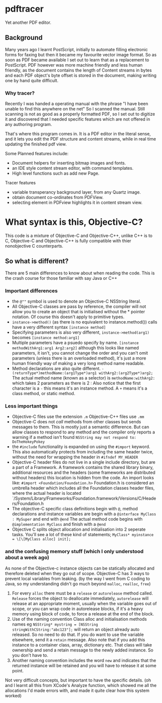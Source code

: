 # pdftracer
Yet another PDF editor.

## Background

Many years ago I learnt PostScript, initially to automate filling electronic forms for faxing but then it became my favourite vector image format.   So as soon as PDF became available I set out to learn that as a replacement to PostScript.  PDF however was more machine friendly and less human friendly, as the document contains the length of Content streams in bytes and each PDF object's byte offset is stored in the document, making writing one by hand quite difficult.

### Why tracer?

Recently I was handed a operating manual with the phrase "I have been unable to find this anywhere on the net"  So I scanned the manual.  Still scanning is not as good as a properly formatted PDF, so I set out to digitize it and discovered that I needed specific features which are not offered in any authoring program.

That's where this program comes in.  It is a PDF editor in the literal sense, and it lets you edit the PDF structure and content streams, while in real time updating the finished pdf view.  

Some Planned features include:
* Document helpers for inserting bitmap images and fonts.
* an IDE style content stream editor, with command templates.
* High level functions such as add new Page.

Tracer features

* variable transperancy background layer, from any Quartz image.
* obtain document co-ordinates from PDFView.
* selecting element in PDFview highlights it in content stream view. 

# What syntax is this, Objective-C?

This code is a mixture of Objective-C and Objective-C++, unlike C++ is to C, Objective-C and Objective-C++ is fully compatible with thier nonobjective C counterparts.

## So what is different?

There are 5 main differences to know about when reading the code.  This is the crash course for those familiar with say Java or C++

### Important differences

* the `@""` symbol is used to denote an Objective-C NSString literal.
* All Objective-C classes are pass by reference, the compiler will not allow you to create an object that is initialised without the * pointer notation.  Of course this doesn't apply to primitive types.
* `instance->method()` (as there is no equivalent to instance.method()) calls have a very different syntax `[instance method]`
* Specifying parameters is also very different, `instance->method(arg1)` becomes `[instance method:arg1]`
* Multiple parameters have a psuedo specify by name. `[instance methodWithArg1:arg1 Arg2:arg2]` although this looks like named parameters, it isn't, you cannot change the order and you can't omit parameters (unless there is an overloaded method), it's just a more human friendly way of making a very long method name readable.
* Method declarations are also quite different.  `- (returnType*)methodName:(arg1Type*)arg1 withArg2:(arg2Type*)arg2;` The actual method name (known as a selector) is `methodName:withArg2:` which takes 2 parameters as there is 2 :  Also notice that the first character is a `-` this means it's an instance method. A `+` means it's a class method, or static method.

### Less important things
* Objective-C files use the extension `.m` Objective-C++ files use `.mm`
* Objective-C does not _call_ methods from other classes but sends messages to them.  This is mostly just a semantic difference.  But can allow classes to respond to any method and the compiler only reports a warning if a method isn't found `NSString may not respond to: DoTheHokeyPokey`
* the `#include` functionality is expanded on using the `#import` keyword. This also automatically protects from including the same header twice, without the need for wrapping the header in `#ifndef MY_HEADER`
* Objective-C header files do not live in a single include directory, but are a part of a Framework. A framework contains the shared library binary, additional resources and the headers (some frameworks are distributed without headers) this location is hidden from the code. An import looks like: `#import <Foundation/Foundation.h>` Foundation.h is considered an umbrella header which includes all the Foundation classes header files, where the actual header is located `/System/Library/Frameworks/Foundation.framework/Versions/C/Headers/Foundation.h
* The objective-C specific class definitions begin with `@`, method declarations and instance variables are begin with a `@interface MyClass : MySuper` and end with `@end` The actual method code begins with `@implementation MyClass` and finish with a `@end`
* Objective C splits object allocation and initialisation into 2 seperate tasks. You'll see a lot of these kind of statements; `MyClass* myinstance = \[\[MyClass alloc] init];` 

### and the confusing memory stuff (which I only understood about a week ago)
As none of the Objective-c instance objects can be statically allocated and therefore deleted when they go out of scope.  Objective-C has 3 ways to prevent local variables from leaking.  (by the way I went from C coding to Java, so my understanding didn't go much beyond `malloc`, `realloc`, `free`)

1. For every `alloc` there must be a `release` or `autorelease` method called.  `Release` forces the object to deallocate immediately, `autorelease` will release at an appropriate moment, usually when the variable goes out of scope, or you can wrap code in autorelease blocks, if it's a heavy memory using block of code, to force a release at the end of the block.
2. Use of the naming convention Class alloc and initialisation methods names eg `NSString* mystring = [NSString stringWithCString:"abc123"];`  will return an object already auto released.  So no need to do that.  If you do want to use the variable elsewhere, send it a `retain` message.  Also note that if you add this instance to a container class, array, dictionary etc. That class will take ownership and send a retain message to the newly added instance. So you don't have to.
3. Another naming convention includes the word `new` and indicates that the returned instance will be retained and you will have to release it at some point.

Not very difficult concepts, but important to have the specific details. (oh and I learnt all this from XCode's Analyze function, which showed me all the allocations I'd made errors with, and made it quite clear how this system worked)
